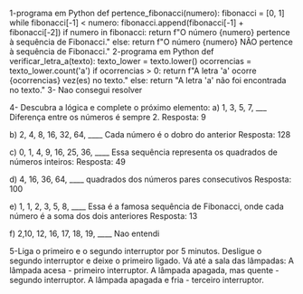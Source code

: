 1-programa em Python
      def pertence_fibonacci(numero):
        fibonacci = [0, 1]
        while fibonacci[-1] < numero:
        fibonacci.append(fibonacci[-1] + fibonacci[-2])
        if numero in fibonacci:
        return f"O número {numero} pertence à sequência de Fibonacci."
        else:
        return f"O número {numero} NÃO pertence à sequência de Fibonacci."
2-programa em Python
       def verificar_letra_a(texto):
           texto_lower = texto.lower()
           ocorrencias = texto_lower.count('a')
           if ocorrencias > 0:
           return f"A letra 'a' ocorre {ocorrencias} vez(es) no texto."
           else:
           return "A letra 'a' não foi encontrada no texto."
 3- Nao consegui resolver
 
 4- Descubra a lógica e complete o próximo elemento:
a) 1, 3, 5, 7, ___
Diferença entre os números é sempre 2.
Resposta: 9

b) 2, 4, 8, 16, 32, 64, ____
Cada número é o dobro do anterior
Resposta: 128

c) 0, 1, 4, 9, 16, 25, 36, ____
Essa sequência representa os quadrados de números inteiros: 
Resposta: 49

d) 4, 16, 36, 64, ____
 quadrados dos números pares consecutivos
 Resposta: 100

e) 1, 1, 2, 3, 5, 8, ____
Essa é a famosa sequência de Fibonacci, onde cada número é a soma dos dois anteriores
Resposta: 13

f) 2,10, 12, 16, 17, 18, 19, ____
Nao entendi

5-Liga o primeiro e o segundo interruptor por 5 minutos.
Desligue o segundo interruptor e deixe o primeiro ligado.
Vá até a sala das lâmpadas:
A lâmpada acesa - primeiro interruptor.
A lâmpada apagada, mas quente - segundo interruptor.
A lâmpada apagada e fria - terceiro interruptor.

